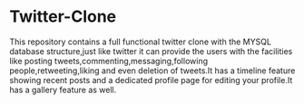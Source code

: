 # Twitter-Clone
This repository contains a full functional twitter clone with the MYSQL database structure,just like twitter it can provide the users with the facilities like posting tweets,commenting,messaging,following people,retweeting,liking and even deletion of tweets.It has a timeline feature showing recent posts and a dedicated profile page for editing your profile.It has a gallery feature as well.
